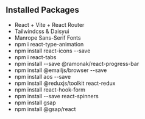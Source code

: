 ## Installed Packages
* React + Vite + React Router
* Tailwindcss & Daisyui
* Manrope Sans-Serif Fonts
* npm i react-type-animation
* npm install react-icons --save
* npm i react-tabs
* npm install --save @ramonak/react-progress-bar
* npm install @emailjs/browser --save
* npm install aos --save
* npm install @reduxjs/toolkit react-redux
* npm install react-hook-form
* npm install --save react-spinners
* npm install gsap
* npm install @gsap/react